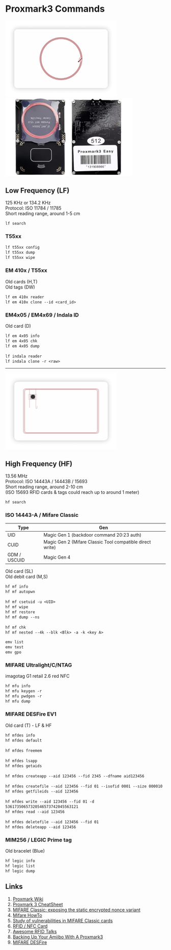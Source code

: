 # Proxmark3 Commands
<img src="img/RFID-Card-3-e1587108734574.png" width="350"> <img src="img/pm3easy.png" width="400">

## Low Frequency (LF)
125 KHz or 134.2 KHz   
Protocol: ISO 11784 / 11785   
Short reading range, around 1-5 cm   
   
```
lf search
```

### T55xx
```
lf t55xx config
lf t55xx dump
lf t55xx wipe
```

### EM 410x / T55xx
Old cards (H,T)   
Old tags (DW) 
```
lf em 410x reader
lf em 410x clone --id <card_id>
```

### EM4x05 / EM4x69 / Indala ID
Old card (D)
```
lf em 4x05 info
lf em 4x05 chk
lf em 4x05 dump

lf indala reader
lf indala clone -r <raw>
```

---
   
<img src="img/RFID-Card-4-e1587108920704.png" width="350">

## High  Frequency (HF)
13.56 MHz   
Protocol: ISO 14443A / 14443B / 15693   
Short reading range, around 2-10 cm   
(ISO 15693 RFID cards & tags could reach up to around 1 meter)   

```
hf search
```

### ISO 14443-A / Mifare Classic
| Type | Gen |
|---|---|
| UID | Magic Gen 1 (backdoor command 20:23 auth) |
| CUID | Magic Gen 2 (Mifare Classic Tool compatible direct write) |
| GDM / USCUID | Magic Gen 4 |

Old card (SL)   
Old debit card (M,S)
```
hf mf info
hf mf autopwn

hf mf csetuid -u <UID>
hf mf wipe
hf mf restore
hf mf dump --ns

hf mf chk
hf mf nested --4k --blk <Blk> -a -k <key A>
```
```
emv list
emv test
emv gpo
```

### MIFARE Ultralight/C/NTAG
imagotag G1 retail 2.6 red NFC
```
hf mfu info
hf mfu keygen -r
hf mfu pwdgen -r
hf mfu dump
```

### MIFARE DESFire EV1
Old card (T) - LF & HF
```
hf mfdes info
hf mfdes default

hf mfdes freemem

hf mfdes lsapp
hf mfdes getaids

hf mfdes createapp --aid 123456 --fid 2345 --dfname aid123456

hf mfdes createfile --aid 123456 --fid 01 --isofid 0001 --size 000010
hf mfdes getfileids --aid 123456

hf mfdes write --aid 123456 --fid 01 -d 53617350657320546573742045563121
hf mfdes read --aid 123456

hf mfdes deletefile --aid 123456 --fid 01
hf mfdes deleteapp --aid 123456
```

### MIM256 / LEGIC Prime tag
Old bracelet (Blue)
```
hf legic info
hf legic list
hf legic dump
```

## Links
1. [Proxmark Wiki](https://github.com/Proxmark/proxmark3/wiki)
2. [Proxmark 3 CheatSheet](https://tagbase.ksec.co.uk/resources/proxmark3-cheatsheet/)
3. [MIFARE Classic: exposing the static encrypted nonce variant](https://eprint.iacr.org/2024/1275.pdf)
4. [Mifare HowTo](https://github.com/Proxmark/proxmark3/wiki/Mifare-HowTo)
5. [Study of vulnerabilities in MIFARE Classic cards](https://www.sidechannel.blog/en/mifare-classic-2/)
6. [RFID / NFC Card](https://nexqo.com/portfolio-items/rfid-nfc-card/)
7. [Awesome RFID Talks](https://github.com/doegox/awesome-rfid-talks)
8. [Backing Up Your Amiibo With A Proxmark3](https://farewell-ladmin.com/backing-up-your-amiibo-with-a-proxmark3/)
9. [MIFARE DESFire](https://github.com/RfidResearchGroup/proxmark3/blob/master/doc/desfire.md)
